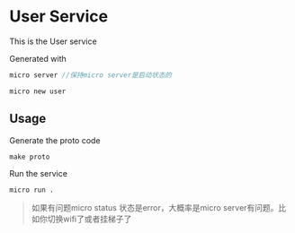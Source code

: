 # User Service

This is the User service

Generated with

```go
micro server //保持micro server是启动状态的
```

```
micro new user
```

## Usage

Generate the proto code

```
make proto
```

Run the service

```
micro run .
```
> 如果有问题micro status 状态是error，大概率是micro server有问题。比如你切换wifi了或者挂梯子了
